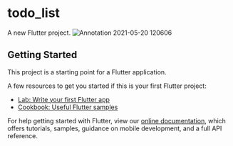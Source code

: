 # todo_list

A new Flutter project.
![Annotation 2021-05-20 120606](https://user-images.githubusercontent.com/48116105/118930945-05cb2680-b964-11eb-9820-3365f0c2d9b1.png)

## Getting Started

This project is a starting point for a Flutter application.

A few resources to get you started if this is your first Flutter project:

- [Lab: Write your first Flutter app](https://flutter.dev/docs/get-started/codelab)
- [Cookbook: Useful Flutter samples](https://flutter.dev/docs/cookbook)

For help getting started with Flutter, view our
[online documentation](https://flutter.dev/docs), which offers tutorials,
samples, guidance on mobile development, and a full API reference.
